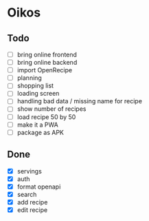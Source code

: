 # Oikos

## Todo

- [ ] bring online frontend
- [ ] bring online backend
- [ ] import OpenRecipe
- [ ] planning
- [ ] shopping list
- [ ] loading screen
- [ ] handling bad data / missing name for recipe
- [ ] show number of recipes
- [ ] load recipe 50 by 50
- [ ] make it a PWA
- [ ] package as APK

## Done

- [x] servings
- [x] auth
- [x] format openapi
- [X] search
- [x] add recipe
- [x] edit recipe